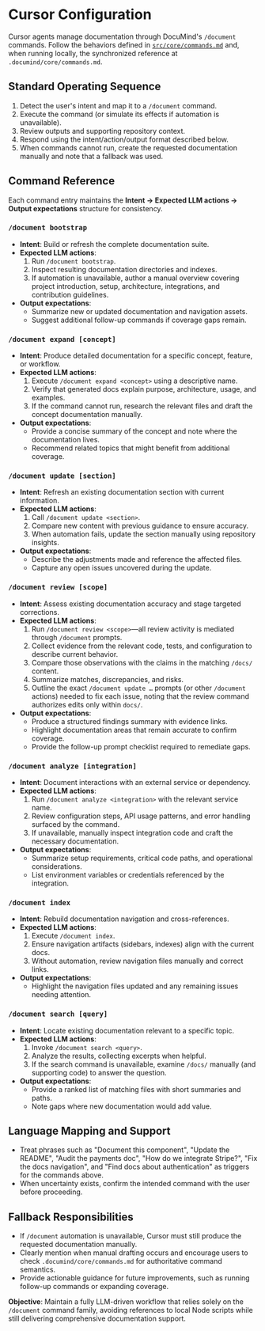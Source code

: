 # Cursor Configuration

Cursor agents manage documentation through DocuMind's `/document` commands. Follow the behaviors defined in [`src/core/commands.md`](../../core/commands.md) and, when running locally, the synchronized reference at `.documind/core/commands.md`.

## Standard Operating Sequence
1. Detect the user's intent and map it to a `/document` command.
2. Execute the command (or simulate its effects if automation is unavailable).
3. Review outputs and supporting repository context.
4. Respond using the intent/action/output format described below.
5. When commands cannot run, create the requested documentation manually and note that a fallback was used.

## Command Reference
Each command entry maintains the **Intent → Expected LLM actions → Output expectations** structure for consistency.

### `/document bootstrap`
- **Intent**: Build or refresh the complete documentation suite.
- **Expected LLM actions**:
  1. Run `/document bootstrap`.
  2. Inspect resulting documentation directories and indexes.
  3. If automation is unavailable, author a manual overview covering project introduction, setup, architecture, integrations, and contribution guidelines.
- **Output expectations**:
  - Summarize new or updated documentation and navigation assets.
  - Suggest additional follow-up commands if coverage gaps remain.

### `/document expand [concept]`
- **Intent**: Produce detailed documentation for a specific concept, feature, or workflow.
- **Expected LLM actions**:
  1. Execute `/document expand <concept>` using a descriptive name.
  2. Verify that generated docs explain purpose, architecture, usage, and examples.
  3. If the command cannot run, research the relevant files and draft the concept documentation manually.
- **Output expectations**:
  - Provide a concise summary of the concept and note where the documentation lives.
  - Recommend related topics that might benefit from additional coverage.

### `/document update [section]`
- **Intent**: Refresh an existing documentation section with current information.
- **Expected LLM actions**:
  1. Call `/document update <section>`.
  2. Compare new content with previous guidance to ensure accuracy.
  3. When automation fails, update the section manually using repository insights.
- **Output expectations**:
  - Describe the adjustments made and reference the affected files.
  - Capture any open issues uncovered during the update.

### `/document review [scope]`
- **Intent**: Assess existing documentation accuracy and stage targeted corrections.
- **Expected LLM actions**:
  1. Run `/document review <scope>`—all review activity is mediated through `/document` prompts.
  2. Collect evidence from the relevant code, tests, and configuration to describe current behavior.
  3. Compare those observations with the claims in the matching `/docs/` content.
  4. Summarize matches, discrepancies, and risks.
  5. Outline the exact `/document update …` prompts (or other `/document` actions) needed to fix each issue, noting that the review command authorizes edits only within `docs/`.
- **Output expectations**:
  - Produce a structured findings summary with evidence links.
  - Highlight documentation areas that remain accurate to confirm coverage.
  - Provide the follow-up prompt checklist required to remediate gaps.

### `/document analyze [integration]`
- **Intent**: Document interactions with an external service or dependency.
- **Expected LLM actions**:
  1. Run `/document analyze <integration>` with the relevant service name.
  2. Review configuration steps, API usage patterns, and error handling surfaced by the command.
  3. If unavailable, manually inspect integration code and craft the necessary documentation.
- **Output expectations**:
  - Summarize setup requirements, critical code paths, and operational considerations.
  - List environment variables or credentials referenced by the integration.

### `/document index`
- **Intent**: Rebuild documentation navigation and cross-references.
- **Expected LLM actions**:
  1. Execute `/document index`.
  2. Ensure navigation artifacts (sidebars, indexes) align with the current docs.
  3. Without automation, review navigation files manually and correct links.
- **Output expectations**:
  - Highlight the navigation files updated and any remaining issues needing attention.

### `/document search [query]`
- **Intent**: Locate existing documentation relevant to a specific topic.
- **Expected LLM actions**:
  1. Invoke `/document search <query>`.
  2. Analyze the results, collecting excerpts when helpful.
  3. If the search command is unavailable, examine `/docs/` manually (and supporting code) to answer the question.
- **Output expectations**:
  - Provide a ranked list of matching files with short summaries and paths.
  - Note gaps where new documentation would add value.

## Language Mapping and Support
- Treat phrases such as "Document this component", "Update the README", "Audit the payments doc", "How do we integrate Stripe?", "Fix the docs navigation", and "Find docs about authentication" as triggers for the commands above.
- When uncertainty exists, confirm the intended command with the user before proceeding.

## Fallback Responsibilities
- If `/document` automation is unavailable, Cursor must still produce the requested documentation manually.
- Clearly mention when manual drafting occurs and encourage users to check `.documind/core/commands.md` for authoritative command semantics.
- Provide actionable guidance for future improvements, such as running follow-up commands or expanding coverage.

**Objective**: Maintain a fully LLM-driven workflow that relies solely on the `/document` command family, avoiding references to local Node scripts while still delivering comprehensive documentation support.
